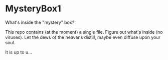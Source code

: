 # MysteryBox1
What's inside the "mystery" box?

This repo contains (at the moment) a single file. Figure out what's inside (no viruses). Let the dews of the heavens distill, maybe even diffuse upon your soul.

It is up to u...
